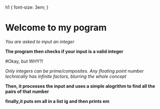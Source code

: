 h1 {
    font-size: 3em;
}
<h1> Welcome to my pogram</h1>
  
_You are asked to input an integer_
  
**The program then checks if your input is a valid integer**
  
#Okay, but WHY?!
  
  _Only integers can be prime/composites. Any floating point number technically has infinite factors, blurring the whole concept_
    
**Then, it processes the input and uses a simple alogrithm to find all the pairs of that number**
  
**finally,it puts em all in a list ig and then prints em**


#
